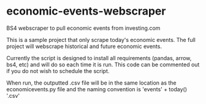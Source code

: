 # economic-events-webscraper

BS4 webscraper to pull economic events from investing.com

This is a sample project that only scrape today's economic events. The full project will webscrape historical and future economic events.

Currently the script is designed to install all requirements (pandas, arrow, bs4, etc) and will do so each time it is run. This code can be commented out if you do not wish to schedule the script.

When run, the outputted .csv file will be in the same location as the economicevents.py file and the naming convention is 'events' + today() '.csv'

